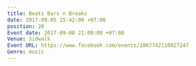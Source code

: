 ```yaml
---
title: Beats Bars n Breaks
date: 2017-09-05 15:42:00 +07:00
position: 20
Event date: 2017-09-08 21:00:00 +07:00
Venue: Sidwalk
Event URL: https://www.facebook.com/events/1067742110027247
Genre: music
---
```


